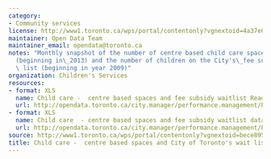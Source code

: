 ```yaml
---
category:
- Community services
license: http://www1.toronto.ca/wps/portal/contentonly?vgnextoid=4a37e03bb8d1e310VgnVCM10000071d60f89RCRD
maintainer: Open Data Team
maintainer_email: opendata@toronto.ca
notes: "Monthly snapshot of the number of centre based child care spaces in Toronto\_\
  (beginning in\_2013) and the number of children on the City's\_fee subsidy wait\
  \ list (beginning in year 2009)"
organization: Children's Services
resources:
- format: XLS
  name: Child care -  centre based spaces and fee subsidy waitlist Readme
  url: http://opendata.toronto.ca/city.manager/performance.management/PM_ChildcareVacancySubsidyWaitListReadme.xls
- format: XLS
  name: Child care  - centre based spaces and fee subsidy waitlist data
  url: http://opendata.toronto.ca/city.manager/performance.management/PM_Childrens_Services.xls
source: http://www1.toronto.ca/wps/portal/contentonly?vgnextoid=bece8950ca338310VgnVCM1000003dd60f89RCRD&vgnextchannel=1a66e03bb8d1e310VgnVCM10000071d60f89RCRD
title: Child care -  centre based spaces and City of Toronto's wait list for fee subsidy
---
```

